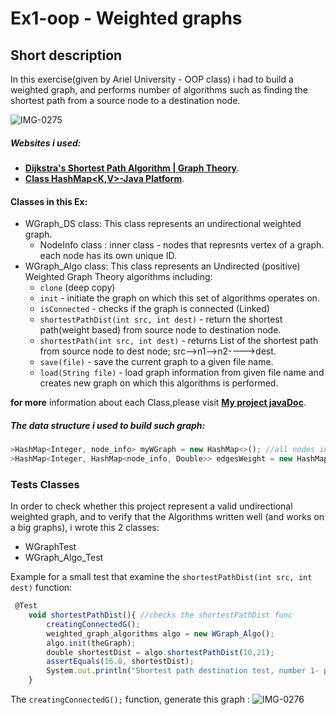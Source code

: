 # Ex1-oop - Weighted graphs

## Short description
In this exercise(given by Ariel University - OOP class) i had to build a weighted graph, and performs number of algorithms such as finding the shortest path 
from a source node to a destination node. 

![IMG-0275](https://user-images.githubusercontent.com/72066777/99148849-ca892b80-2692-11eb-8d53-59f4aa8ca73d.jpg)

##### Websites i used: 
- **[Dijkstra's Shortest Path Algorithm | Graph Theory](https://www.youtube.com/watch?v=pSqmAO-m7Lk&t=439s&ab_channel=WilliamFiset)**.
- **[Class HashMap<K,V>-Java Platform](https://docs.oracle.com/javase/8/docs/api/java/util/HashMap.html)**.

#### Classes in this Ex: 

- WGraph_DS class: This class represents an undirectional weighted graph.
  - NodeInfo class : inner class - nodes that represnts vertex of a graph. each node has its own unique ID.
- WGraph_Algo class: This class represents an Undirected (positive) Weighted Graph Theory algorithms including:
  - `clone` (deep copy)
  - `init` - initiate the graph on which this set of algorithms operates on. 
  - `isConnected` - checks if the graph is connected (Linked)
  - `shortestPathDist(int src, int dest)` - return the shortest path(weight based) from source node to destination node.
  - `shortestPath(int src, int dest)` - returns List of the shortest path from source node to dest node; src-->n1-->n2---->dest.
  - `save(file)` - save the current graph to a given file name.
  - `load(String file)` - load graph information from given file name and creates new graph on which this algorithms is performed.
  
**for more** information about each Class,please visit **[My project javaDoc](https://noatzur.github.io/Ex1-OOP/)**.


  
##### The data structure i used to build such graph:
```javascript
>HashMap<Integer, node_info> myWGraph = new HashMap<>(); //all nodes in the graph <node_if, the node>
>HashMap<Integer, HashMap<node_info, Double>> edgesWeight = new HashMap<>(); // edges <node1, <node2, weight of edge>>

```

### Tests Classes

In order to check whether this project represent a valid undirectional weighted graph, and to verify that the Algorithms written well (and works on a big graphs), i wrote this 2 classes:

- WGraphTest
- WGraph_Algo_Test

Example for a small test that examine the `shortestPathDist(int src, int dest)` function:

```javascript
 @Test
    void shortestPathDist(){ //checks the shortestPathDist func
        creatingConnectedG();
        weighted_graph_algorithms algo = new WGraph_Algo();
        algo.init(theGraph);
        double shortestDist = algo.shortestPathDist(10,21);
        assertEquals(16.8, shortestDist);
        System.out.println("Shortest path destination test, number 1- passed - TRUE");
    }
```
The `creatingConnectedG();` function, generate this graph :
![IMG-0276](https://user-images.githubusercontent.com/72066777/99148868-f1476200-2692-11eb-9e88-d7a6b9f55eae.jpg)

